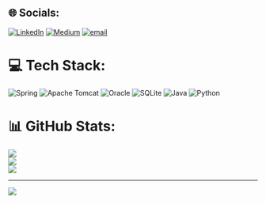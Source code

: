 
## 🌐 Socials:
[![LinkedIn](https://img.shields.io/badge/LinkedIn-%230077B5.svg?logo=linkedin&logoColor=white)](https://linkedin.com/in/https://www.linkedin.com/in/galihwangiputri/) [![Medium](https://img.shields.io/badge/Medium-12100E?logo=medium&logoColor=white)](https://medium.com/@https://galihwangiputri.medium.com/) [![email](https://img.shields.io/badge/Email-D14836?logo=gmail&logoColor=white)](mailto:galihwangiputri@gmail.com) 

# 💻 Tech Stack:
![Spring](https://img.shields.io/badge/spring-%236DB33F.svg?style=for-the-badge&logo=spring&logoColor=white) ![Apache Tomcat](https://img.shields.io/badge/apache%20tomcat-%23F8DC75.svg?style=for-the-badge&logo=apache-tomcat&logoColor=black) ![Oracle](https://img.shields.io/badge/Oracle-F80000?style=for-the-badge&logo=oracle&logoColor=white) ![SQLite](https://img.shields.io/badge/sqlite-%2307405e.svg?style=for-the-badge&logo=sqlite&logoColor=white) ![Java](https://img.shields.io/badge/java-%23ED8B00.svg?style=for-the-badge&logo=openjdk&logoColor=white) ![Python](https://img.shields.io/badge/python-3670A0?style=for-the-badge&logo=python&logoColor=ffdd54)
# 📊 GitHub Stats:
![](https://github-readme-stats.vercel.app/api?username=galihwangiputri&theme=cobalt2&hide_border=false&include_all_commits=true&count_private=true)<br/>
![](https://nirzak-streak-stats.vercel.app/?user=galihwangiputri&theme=cobalt2&hide_border=false)<br/>
![](https://github-readme-stats.vercel.app/api/top-langs/?username=galihwangiputri&theme=cobalt2&hide_border=false&include_all_commits=true&count_private=true&layout=compact)

---
[![](https://visitcount.itsvg.in/api?id=galihwangiputri&icon=0&color=1)](https://visitcount.itsvg.in)

<!-- Proudly created with GPRM ( https://gprm.itsvg.in ) -->